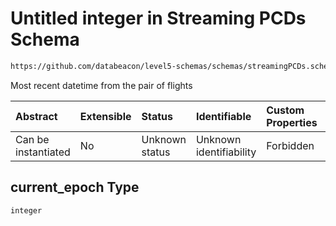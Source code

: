 # Untitled integer in Streaming PCDs Schema

```txt
https://github.com/databeacon/level5-schemas/schemas/streamingPCDs.schema.json#/properties/current_epoch
```

Most recent datetime from the pair of flights

| Abstract            | Extensible | Status         | Identifiable            | Custom Properties | Additional Properties | Access Restrictions | Defined In                                                                                |
| :------------------ | :--------- | :------------- | :---------------------- | :---------------- | :-------------------- | :------------------ | :---------------------------------------------------------------------------------------- |
| Can be instantiated | No         | Unknown status | Unknown identifiability | Forbidden         | Allowed               | none                | [streamingPCDs.schema.json\*](../../out/streamingPCDs.schema.json "open original schema") |

## current\_epoch Type

`integer`
